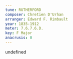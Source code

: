 ```yaml
---
tune: RUTHERFORD
composer: Chretien D'Urhan
arranger: Edward F. Rimbault
year: 1835-1912
meter: 7.6.7.6.D.
key: F Major
anacrusis: 0
---
```

undefined